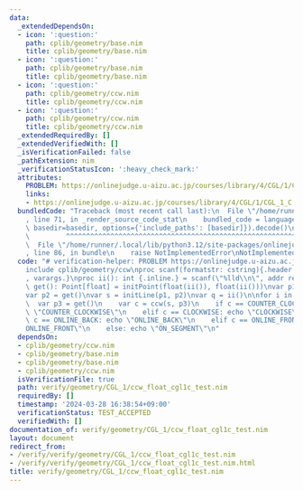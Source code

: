 ```yaml
---
data:
  _extendedDependsOn:
  - icon: ':question:'
    path: cplib/geometry/base.nim
    title: cplib/geometry/base.nim
  - icon: ':question:'
    path: cplib/geometry/base.nim
    title: cplib/geometry/base.nim
  - icon: ':question:'
    path: cplib/geometry/ccw.nim
    title: cplib/geometry/ccw.nim
  - icon: ':question:'
    path: cplib/geometry/ccw.nim
    title: cplib/geometry/ccw.nim
  _extendedRequiredBy: []
  _extendedVerifiedWith: []
  _isVerificationFailed: false
  _pathExtension: nim
  _verificationStatusIcon: ':heavy_check_mark:'
  attributes:
    PROBLEM: https://onlinejudge.u-aizu.ac.jp/courses/library/4/CGL/1/CGL_1_C
    links:
    - https://onlinejudge.u-aizu.ac.jp/courses/library/4/CGL/1/CGL_1_C
  bundledCode: "Traceback (most recent call last):\n  File \"/home/runner/.local/lib/python3.12/site-packages/onlinejudge_verify/documentation/build.py\"\
    , line 71, in _render_source_code_stat\n    bundled_code = language.bundle(stat.path,\
    \ basedir=basedir, options={'include_paths': [basedir]}).decode()\n          \
    \         ^^^^^^^^^^^^^^^^^^^^^^^^^^^^^^^^^^^^^^^^^^^^^^^^^^^^^^^^^^^^^^^^^^^^^^^^^^^^^^^^^\n\
    \  File \"/home/runner/.local/lib/python3.12/site-packages/onlinejudge_verify/languages/nim.py\"\
    , line 86, in bundle\n    raise NotImplementedError\nNotImplementedError\n"
  code: "# verification-helper: PROBLEM https://onlinejudge.u-aizu.ac.jp/courses/library/4/CGL/1/CGL_1_C\n\
    include cplib/geometry/ccw\nproc scanf(formatstr: cstring){.header: \"<stdio.h>\"\
    , varargs.}\nproc ii(): int {.inline.} = scanf(\"%lld\\n\", addr result)\n\nproc\
    \ get(): Point[float] = initPoint(float(ii()), float(ii()))\nvar p1 = get()\n\
    var p2 = get()\nvar s = initLine(p1, p2)\nvar q = ii()\n\nfor i in 0..<q:\n  \
    \  var p3 = get()\n    var c = ccw(s, p3)\n    if c == COUNTER_CLOCKWISE: echo\
    \ \"COUNTER_CLOCKWISE\"\n    elif c == CLOCKWISE: echo \"CLOCKWISE\"\n    elif\
    \ c == ONLINE_BACK: echo \"ONLINE_BACK\"\n    elif c == ONLINE_FRONT: echo \"\
    ONLINE_FRONT\"\n    else: echo \"ON_SEGMENT\"\n"
  dependsOn:
  - cplib/geometry/ccw.nim
  - cplib/geometry/base.nim
  - cplib/geometry/base.nim
  - cplib/geometry/ccw.nim
  isVerificationFile: true
  path: verify/geometry/CGL_1/ccw_float_cgl1c_test.nim
  requiredBy: []
  timestamp: '2024-03-28 16:38:54+09:00'
  verificationStatus: TEST_ACCEPTED
  verifiedWith: []
documentation_of: verify/geometry/CGL_1/ccw_float_cgl1c_test.nim
layout: document
redirect_from:
- /verify/verify/geometry/CGL_1/ccw_float_cgl1c_test.nim
- /verify/verify/geometry/CGL_1/ccw_float_cgl1c_test.nim.html
title: verify/geometry/CGL_1/ccw_float_cgl1c_test.nim
---
```


